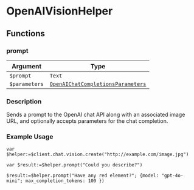 # OpenAIVisionHelper

## Functions

### prompt

| Argument     | Type                                         |
|--------------|----------------------------------------------|
| `$prompt`    | `Text`                                       |
| `$parameters`| [`OpenAIChatCompletionsParameters`](OpenAIChatCompletionsParameters.md)    |

### Description

Sends a prompt to the OpenAI chat API along with an associated image URL, and optionally accepts parameters for the chat completion.

### Example Usage

```4d
var $helper:=$client.chat.vision.create("http://example.com/image.jpg")

var $result:=$helper.prompt("Could you describe?")

$result:=$helper.prompt("Have any red element?"; {model: "gpt-4o-mini"; max_completion_tokens: 100 })
```